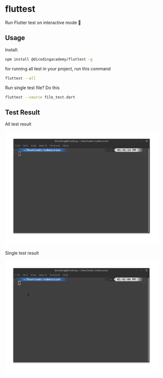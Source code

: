 # fluttest
Run Flutter test on interactive mode :tada:

## Usage

Install:
```sh
npm install @dicodingacademy/fluttest -g
```

for running all test in your project, run this command
```sh
fluttest --all
```

Run single test file? Do this
```sh
fluttest --source file_test.dart
```

## Test Result


All test result

<img width="600" src="https://github.com/dicodingacademy/fluttest-cli/raw/master/preview/test_all.gif">

Single test result

<img width="600" src="https://github.com/dicodingacademy/fluttest-cli/raw/master/preview/test_single.gif">
